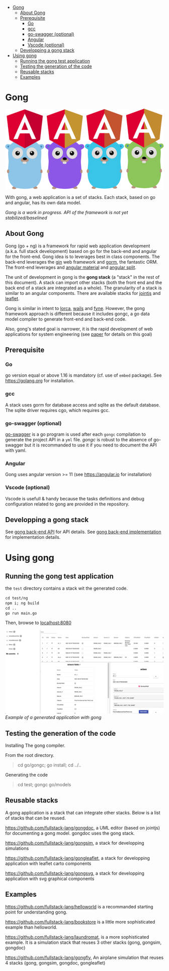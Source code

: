 - [Gong](#gong)
  - [About Gong](#about-gong)
  - [Prerequisite](#prerequisite)
    - [Go](#go)
    - [gcc](#gcc)
    - [go-swagger (optional)](#go-swagger-optional)
    - [Angular](#angular)
    - [Vscode (optional)](#vscode-optional)
  - [Developping a gong stack](#developping-a-gong-stack)
- [Using gong](#using-gong)
  - [Running the gong test application](#running-the-gong-test-application)
  - [Testing the generation of the code](#testing-the-generation-of-the-code)
  - [Reusable stacks](#reusable-stacks)
  - [Examples](#examples)

# Gong

![gong logo](docs/images/gong%20logo.svg)

With gong, a web application is a set of stacks. Each stack, based on go and angular, has its own data model.

*Gong is a work in progress. API of the framework is not yet stabilized/baselined*

## About Gong

Gong (go + ng) is a framework for rapid web application development (a.k.a. full stack development) based on go for the back-end and angular for the front-end. Gong idea is to leverages best in class components. The back-end leverages the [gin](https://github.com/gin-gonic/gin) web framework and [gorm](https://gorm.io/index.html), the fantastic ORM. The front-end leverages and [angular material](https://material.angular.io/) and [angular split](https://github.com/angular-split/angular-split).

The unit of development in gong is the **gong stack** (a "stack" in the rest of this document). A stack can import other stacks (both the front end and the back end of a stack are integrated as a whole). The granularity of a stack is similar to an angular components. There are available stacks for [jointjs](https://www.jointjs.com/) and [leaflet](https://leafletjs.com/).

Gong is similar in intent to [lorca](https://github.com/zserge/lorca), [wails](https://github.com/wailsapp/wails) and [fyne](https://github.com/fyne-io/fyne). However, the gong framework approach is different because it includes gongc, a go data model compiler to generate front-end and back-end code.

Also, gong's stated goal is narrower, it is the rapid development of web applications for system engineering (see [paper](https://www.researchgate.net/publication/354237095_GONG_an_open_source_MBSE_toolset/references#fullTextFileContent) for details on this goal)

## Prerequisite

### Go

go version equal or above 1.16 is mandatory (cf. use of `embed` package). See https://golang.org for installation.

### gcc

A stack uses gorm for database access and sqlite as the default database. The sqlite driver requires cgo, which requires gcc.

### go-swagger (optional)

[go-swagger](https://github.com/go-swagger/go-swagger) is a go program is used after each `gongc` compilation to generate the project API in a `yml` file. *gongc* is robust to the absence of go-swagger but it is recommanded to use it if you need to document the API with yaml.

### Angular

Gong uses angular version >= 11 (see https://angular.io for installation)

### Vscode (optional)

Vscode is usefull & handy because the tasks definitions and debug configuration related to gong are provided in the repository.

## Developping a gong stack

See [gong back-end API](./docs/gong-go-api.md) for API details.
See [gong back-end implementation](./docs/gong-go-impl.md) for implementation details.

# Using gong

## Running the gong test application

the `test` directory contains a stack wit the generated code.

```
cd test/ng
npm i; ng build
cd ..
go run main.go
```

Then, browse to [localhost:8080](http://localhost:8080)

![test web application](docs/images/test.png)
*Example of a generated application with gong*

## Testing the generation of the code

Installing The gong compiler.

From the root directory.

> cd go/gongc; go install; cd ../..

Generating the code

> cd test; gongc go/models

## Reusable stacks

A gong application is a stack that can integrate other stacks. Below is a list of stacks that can be reused. 

https://github.com/fullstack-lang/gongdoc, a UML editor (based on jointjs) for documenting a gong model. gongdoc uses the gong stack.

https://github.com/fullstack-lang/gongsim, a stack for developping simulations

https://github.com/fullstack-lang/gongleaflet, a stack for developping application with leaflet carto components

https://github.com/fullstack-lang/gongsvg, a stack for developping application with svg graphical components

## Examples

https://github.com/fullstack-lang/helloworld is a recommanded starting point for understanding gong.

https://github.com/fullstack-lang/bookstore is a little more sophisticated example than helloworld.

https://github.com/fullstack-lang/laundromat, is a more sophisticated example. It is a simulation stack that reuses 3 other stacks (gong, gongsim, gongdoc)

https://github.com/fullstack-lang/gongfly, An airplane simulation that reuses 4 stacks (gong, gongsim, gongdoc, gongleaflet)
